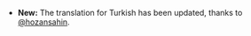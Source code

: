* **New:** The translation for Turkish has been updated, thanks to [@hozansahin](https://github.com/hozansahin).
